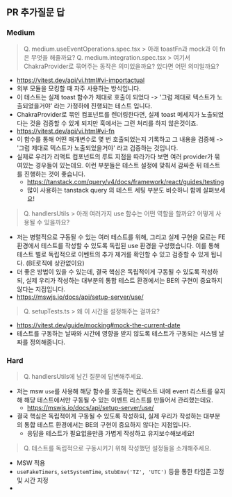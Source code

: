 ## PR 추가질문 답

### Medium

> Q. medium.useEventOperations.spec.tsx > 아래 toastFn과 mock과 이 fn은 무엇을 해줄까요?
> Q. medium.integration.spec.tsx > 여기서 ChakraProvider로 묶어주는 동작은 의미있을까요? 있다면 어떤 의미일까요?

- https://vitest.dev/api/vi.html#vi-importactual
- 외부 모듈을 모킹할 때 자주 사용하는 방식입니다.
- 이 테스트는 실제 toast 함수가 제대로 호출이 되었다 -> '그럼 제대로 텍스트가 노출되었을거야' 라는 가정하에 진행되는 테스트 입니다.
- ChakraProvider로 묶인 컴포넌트를 렌더링한다면, 실제 toast 메세지가 노출되었다는 것을 검증할 수 있게 되지만 훅에서는 그런 처리를 하지 않은것이죠.
- https://vitest.dev/api/vi.html#vi-fn
- 이 함수를 통해 어떤 매개변수로 몇 번 호출되었는지 기록하고 그 내용을 검증해 -> '그럼 제대로 텍스트가 노출되었을거야' 라고 검증하는 것입니다.
- 실제로 우리가 리액트 컴포넌트의 루트 지점을 따라가다 보면 여러 provider가 묶여있는 경우들이 있는데요. 이런 부분들은 테스트 설정에 맞춰서 감싸준 뒤 테스트를 진행하는 것이 좋습니다.
  - https://tanstack.com/query/v4/docs/framework/react/guides/testing
  - 많이 사용하는 tanstack query 의 테스트 세팅 부분도 비슷하니 함께 살펴보세요!

> Q. handlersUtils > 아래 여러가지 use 함수는 어떤 역할을 할까요? 어떻게 사용될 수 있을까요?

- 저는 병렬적으로 구동될 수 있는 여러 테스트를 위해, 그리고 실제 구현을 모르는 FE환경에서 테스트를 작성할 수 있도록 독립된 use 환경을 구성했습니다. 이를 통해 테스트 별로 독립적으로 이벤트의 추가 제거를 확인할 수 있고 검증할 수 있게 됩니다. (BE로직에 상관없이요)
- 더 좋은 방법이 있을 수 있는데, 결국 핵심은 독립적이게 구동될 수 있도록 작성하되, 실제 우리가 작성하는 대부분의 통합 테스트 환경에서는 BE의 구현이 중요하지 않다는 지점입니다.
- https://mswjs.io/docs/api/setup-server/use/

> Q. setupTests.ts > 왜 이 시간을 설정해주는 걸까요?

- https://vitest.dev/guide/mocking#mock-the-current-date
- 테스트를 구동하는 날짜와 시간에 영향을 받지 않도록 테스트가 구동되는 시스템 날짜를 정의해줍니다.

### Hard

> Q. handlersUtils에 남긴 질문에 답변해주세요.

- 저는 msw `use`를 사용해 해당 함수를 호출하는 컨텍스트 내에 event 리스트를 유지해 해당 테스트에서만 구동될 수 있는 이벤트 리스트를 만들어서 관리했는데요.
  - https://mswjs.io/docs/api/setup-server/use/
- 결국 핵심은 독립적이게 구동될 수 있도록 작성하되, 실제 우리가 작성하는 대부분의 통합 테스트 환경에서는 BE의 구현이 중요하지 않다는 지점입니다.
  - 응답을 테스트가 필요없을만큼 가볍게 작성하고 유지보수해보세요!

> Q. 테스트를 독립적으로 구동시키기 위해 작성했던 설정들을 소개해주세요.

- MSW 적용
- `useFakeTimers`, `setSystemTime`, `stubEnv('TZ', 'UTC')` 등을 통한 타임존 고정 및 시간 지정
-
